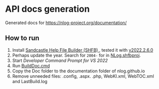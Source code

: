 # API docs generation
Generated docs for https://nlog-project.org/documentation/

## How to run
1. Install [Sandcastle Help File Builder (SHFB) ](https://github.com/EWSoftware/SHFB), tested it with [v2022.2.6.0](https://github.com/EWSoftware/SHFB/releases/tag/v2022.2.6.0)
1. Perhaps update the year. Search for `2004-` for in [NLog.shfbproj](NLog.shfbproj).
1. Start *Developer Command Prompt for VS 2022*
1. Run [BuildDoc.cmd](BuildDoc.cmd)
1. Copy the Doc folder to the documentation folder of nlog.github.io
1. Remove unneeded files: .config, .aspx. .php, WebKI.xml, WebTOC.xml and LastBuild.log

